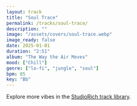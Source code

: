 ```yaml
---
layout: track
title: "Soul Trace"
permalink: /tracks/soul-trace/
description: ""
image: "/assets/covers/soul-trace.webp"
image_ready: false
date: 2025-01-01
duration: "2:51"
album: "The Way the Air Moves"
mood: ["Chill"]
genre: ["lo-fi", "jungle", "soul"]
bpm: 85
key: "Bb"
---
```


Explore more vibes in the [StudioRich track library](/tracks/).
